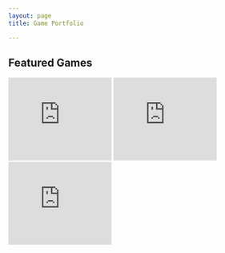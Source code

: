 ```yaml
---
layout: page
title: Game Portfolio

---
```


## Featured Games

<iframe frameborder="0" 
    src="https://itch.io/embed/3552305?linkback=true&amp;border_width=0&amp;bg_color=3f2832" 
    width="206" height="165">
    <a href="https://trev3lyan.itch.io/sanctum">Sanctum by Trev3lyan, CallMeCocoGrr, Zzzinter</a>
</iframe>

<iframe frameborder="0" 
    src="https://itch.io/embed/3287860?border_width=0&amp;bg_color=9e2835" 
    width="206" height="165">
    <a href="https://finbox-entertainment.itch.io/breach-zero">Breach Zero by Finbox Entertainment, JarredTeames, CallMeCocoGrr, Morgan-Ghost, JustJqke</a>
</iframe>

<iframe frameborder="0" 
    src="https://itch.io/embed/3374585?border_width=0&amp;dark=true" 
    width="206" height="165">
    <a href="https://callmecocogrr.itch.io/pixel-overrun">Pixel Overrun by CallMeCocoGrr</a>
</iframe>